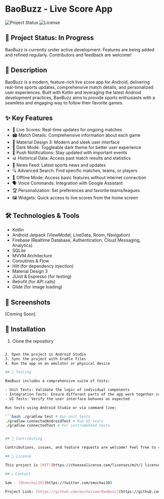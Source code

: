 # BaoBuzz - Live Score App

![Project Status](https://img.shields.io/badge/status-in%20progress-yellow)
![License](https://img.shields.io/badge/license-MIT-blue)

## 🚧 Project Status: In Progress

BaoBuzz is currently under active development. Features are being added and refined regularly. Contributors and feedback are welcome!

## 📱 Description

BaoBuzz is a modern, feature-rich live score app for Android, delivering real-time sports updates, comprehensive match details, and personalized user experiences. Built with Kotlin and leveraging the latest Android development practices, BaoBuzz aims to provide sports enthusiasts with a seamless and engaging way to follow their favorite games.

## ✨ Key Features

- 🔴 Live Scores: Real-time updates for ongoing matches
- 🏟️ Match Details: Comprehensive information about each game
- 🎨 Material Design 3: Modern and sleek user interface
- 🌙 Dark Mode: Toggleable dark theme for better user experience
- 🔔 Push Notifications: Stay updated with important events
- 📊 Historical Data: Access past match results and statistics
- 📰 News Feed: Latest sports news and updates
- 🔍 Advanced Search: Find specific matches, teams, or players
- 📵 Offline Mode: Access basic features without internet connection
- 🗣️ Voice Commands: Integration with Google Assistant
- 🏆 Personalization: Set preferences and favorite teams/leagues
- 🖼️ Widgets: Quick access to live scores from the home screen

## 🛠️ Technologies & Tools

- Kotlin
- Android Jetpack (ViewModel, LiveData, Room, Navigation)
- Firebase (Realtime Database, Authentication, Cloud Messaging, Analytics)
- SQLite
- MVVM Architecture
- Coroutines & Flow
- Hilt (for dependency injection)
- Material Design 3
- JUnit & Espresso (for testing)
- Retrofit (for API calls)
- Glide (for image loading)

## 📸 Screenshots

[Coming Soon]

## 🚀 Installation

1. Clone the repository

```bash git clone https://github.com/muchaisam/BaoBuzz.git

2. Open the project in Android Studio
3. Sync the project with Gradle files
4. Run the app on an emulator or physical device

## 🧪 Testing

BaoBuzz includes a comprehensive suite of tests:

- Unit Tests: Validate the logic of individual components
- Integration Tests: Ensure different parts of the app work together correctly
- UI Tests: Verify the user interface behaves as expected

Run tests using Android Studio or via command line:

```bash ./gradlew test # Run unit tests
./gradlew connectedAndroidTest # Run UI tests
./gradlew connectedTest # For instrumented tests


## 🤝 Contributing

Contributions, issues, and feature requests are welcome! Feel free to check the [issues page](https://github.com/muchaisam/BaoBuzz/issues).

## 📄 License

This project is [MIT](https://choosealicense.com/licenses/mit/) licensed.

## 📞 Contact

Sam - [@smuchai10](https://twitter.com/smuchai10)

Project Link: [https://github.com/muchaisam/BaoBuzz](https://github.com/muchaisam/BaoBuzz)